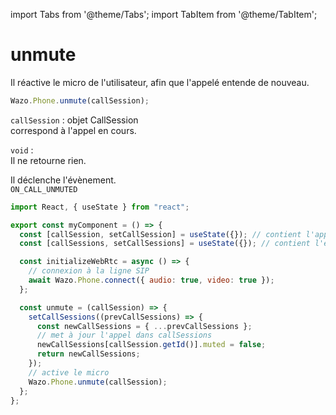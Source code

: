 import Tabs from '@theme/Tabs';
import TabItem from '@theme/TabItem';

# unmute

Il réactive le micro de l'utilisateur, afin que l'appelé entende de nouveau.

```js
Wazo.Phone.unmute(callSession);
```

<Tabs>
  <TabItem value="Paramètres" label="Paramètres" default>

  `callSession` : objet CallSession  
  correspond à l'appel en cours.

  </TabItem>

  <TabItem value="Réponse" label="Réponse">

  `void` :  
  Il ne retourne rien.

  </TabItem>

  <TabItem value="Evènement" label="Evènement">

  Il déclenche l'évènement.  
  `ON_CALL_UNMUTED`

  </TabItem>

  <TabItem value="Exemple" label="Exemple">

  ```js
  import React, { useState } from "react";

  export const myComponent = () => {
    const [callSession, setCallSession] = useState({}); // contient l'appel actif
    const [callSessions, setCallSessions] = useState({}); // contient l'ensemble des appels (en cours et disponible)

    const initializeWebRtc = async () => {
      // connexion à la ligne SIP
      await Wazo.Phone.connect({ audio: true, video: true });
    };

    const unmute = (callSession) => {
      setCallSessions((prevCallSessions) => {
        const newCallSessions = { ...prevCallSessions };
        // met à jour l'appel dans callSessions
        newCallSessions[callSession.getId()].muted = false;
        return newCallSessions;
      });
      // active le micro
      Wazo.Phone.unmute(callSession);
    };
  };
  ```
  
  </TabItem>

</Tabs>